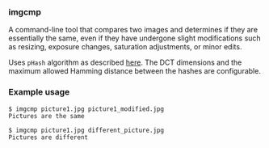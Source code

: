 ### imgcmp
A command-line tool that compares two images and determines if they are essentially the same, even if they have undergone slight modifications such as resizing, exposure changes, saturation adjustments, or minor edits.

Uses `pHash` algorithm as described [here](https://www.hackerfactor.com/blog/index.php?/archives/432-Looks-Like-It.html). The DCT dimensions and the maximum allowed Hamming distance between the hashes are configurable.

### Example usage
```
$ imgcmp picture1.jpg picture1_modified.jpg
Pictures are the same

$ imgcmp picture1.jpg different_picture.jpg
Pictures are different
```
